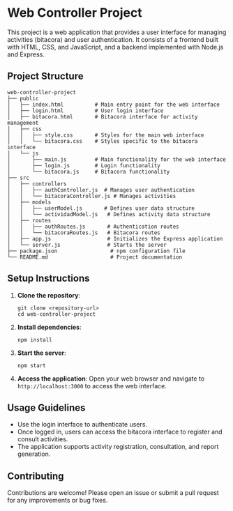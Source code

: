 # Web Controller Project

This project is a web application that provides a user interface for managing activities (bitacora) and user authentication. It consists of a frontend built with HTML, CSS, and JavaScript, and a backend implemented with Node.js and Express.

## Project Structure

```
web-controller-project
├── public
│   ├── index.html          # Main entry point for the web interface
│   ├── login.html          # User login interface
│   ├── bitacora.html       # Bitacora interface for activity management
│   ├── css
│   │   ├── style.css       # Styles for the main web interface
│   │   └── bitacora.css    # Styles specific to the bitacora interface
│   └── js
│       ├── main.js         # Main functionality for the web interface
│       ├── login.js        # Login functionality
│       └── bitacora.js     # Bitacora functionality
├── src
│   ├── controllers
│   │   ├── authController.js  # Manages user authentication
│   │   └── bitacoraController.js # Manages activities
│   ├── models
│   │   ├── userModel.js       # Defines user data structure
│   │   └── actividadModel.js   # Defines activity data structure
│   ├── routes
│   │   ├── authRoutes.js       # Authentication routes
│   │   └── bitacoraRoutes.js   # Bitacora routes
│   ├── app.js                  # Initializes the Express application
│   └── server.js               # Starts the server
├── package.json                 # npm configuration file
└── README.md                    # Project documentation
```

## Setup Instructions

1. **Clone the repository**:
   ```
   git clone <repository-url>
   cd web-controller-project
   ```

2. **Install dependencies**:
   ```
   npm install
   ```

3. **Start the server**:
   ```
   npm start
   ```

4. **Access the application**:
   Open your web browser and navigate to `http://localhost:3000` to access the web interface.

## Usage Guidelines

- Use the login interface to authenticate users.
- Once logged in, users can access the bitacora interface to register and consult activities.
- The application supports activity registration, consultation, and report generation.

## Contributing

Contributions are welcome! Please open an issue or submit a pull request for any improvements or bug fixes.